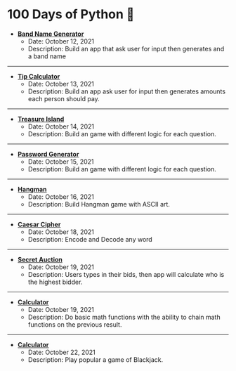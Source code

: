# 100 Days of Python 🐍

- **[Band Name Generator](BandNameGenerator/)**
  - Date: October 12, 2021
  - Description: Build an app that ask user for input then generates and a band name
  
---

- **[Tip Calculator](TipCalculator/)**
  - Date: October 13, 2021
  - Description: Build an app ask user for input then generates amounts each person should pay.

---

- **[Treasure Island](TreasureIsland/)**
  - Date: October 14, 2021
  - Description: Build an game with different logic for each question.

---

- **[Password Generator](/PasswordGenerator/)**
  - Date: October 15, 2021
  - Description: Build an game with different logic for each question.

---

- **[Hangman](/Hangman/)**
  - Date: October 16, 2021
  - Description: Build Hangman game with ASCII art.

---

- **[Caesar Cipher](/CaesarCipher/)**
  - Date: October 18, 2021
  - Description: Encode and Decode any word

---

- **[Secret Auction](/SecretAuction/)**
  - Date: October 19, 2021
  - Description: Users types in their bids, then app will calculate who is the highest bidder.

---

- **[Calculator](/Calculator/)**
  - Date: October 19, 2021
  - Description: Do basic math functions with the ability to chain math functions on the previous result.

---

- **[Calculator](/Blackjack/)**
  - Date: October 22, 2021
  - Description: Play popular a game of Blackjack.
